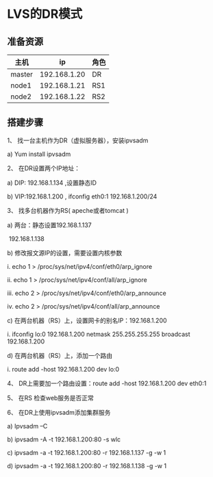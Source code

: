 # LVS的DR模式

## 准备资源

| 主机   | ip           | 角色 |
| ------ | ------------ | ---- |
| master | 192.168.1.20 | DR   |
| node1  | 192.168.1.21 | RS1  |
| node2  | 192.168.1.22 | RS2  |



## 搭建步骤

1、 找一台主机作为DR（虚拟服务器），安装ipvsadm

a) Yum install ipvsadm

2、 在DR设置两个IP地址：

a) DIP: 192.168.1.134 ,设置静态ID

b) VIP:192.168.1.200 , ifconfig eth0:1 192.168.1.200/24

3、 找多台机器作为RS( apeche或者tomcat )

a) 两台：静态设置192.168.1.137

​          192.168.1.138

b) 修改报文源IP的设置，需要设置内核参数

i. echo 1 > /proc/sys/net/ipv4/conf/eth0/arp_ignore

ii. echo 1 > /proc/sys/net/ipv4/conf/all/arp_ignore

iii. echo 2 > /proc/sys/net/ipv4/conf/eth0/arp_announce

iv. echo 2 > /proc/sys/net/ipv4/conf/all/arp_announce

c) 在两台机器（RS）上，设置网卡的别名IP：192.168.1.200

i. ifconfig lo:0 192.168.1.200 netmask 255.255.255.255 broadcast 192.168.1.200

d) 在两台机器（RS）上，添加一个路由

i. route add -host 192.168.1.200 dev lo:0

4、 DR上需要加一个路由设置：route add -host 192.168.1.200 dev eth0:1

5、 在RS 检查web服务是否正常

6、 在DR上使用ipvsadm添加集群服务

a) Ipvsadm –C

b) ipvsadm -A -t 192.168.1.200:80 -s wlc

c) ipvsadm -a -t 192.168.1.200:80 -r 192.168.1.137 -g -w 1

d) ipvsadm -a -t 192.168.1.200:80 -r 192.168.1.138 -g -w 1